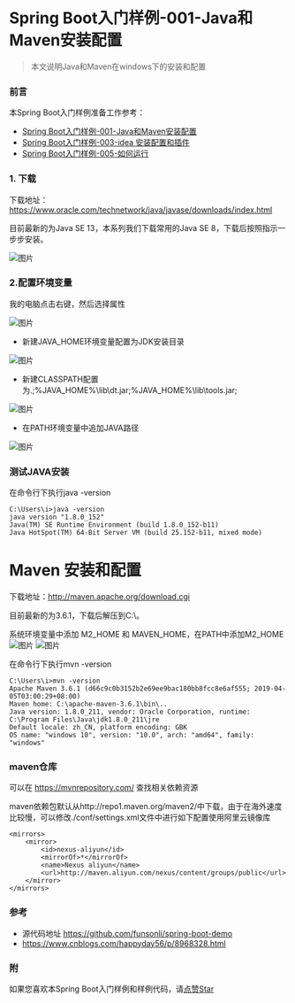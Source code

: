 # Spring Boot入门样例-001-Java和Maven安装配置

> 本文说明Java和Maven在windows下的安装和配置

### 前言

本Spring Boot入门样例准备工作参考：

- [Spring Boot入门样例-001-Java和Maven安装配置](https://github.com/funsonli/spring-boot-demo/blob/master/doc/spring-boot-demo-001-java.md)
- [Spring Boot入门样例-003-idea 安装配置和插件](https://github.com/funsonli/spring-boot-demo/blob/master/doc/spring-boot-demo-003-idea.md)
- [Spring Boot入门样例-005-如何运行](https://github.com/funsonli/spring-boot-demo/blob/master/doc/spring-boot-demo-005-run.md)


### 1. 下载
下载地址：https://www.oracle.com/technetwork/java/javase/downloads/index.html

目前最新的为Java SE 13，本系列我们下载常用的Java SE 8，下载后按照指示一步步安装。

![图片](https://raw.githubusercontent.com/funsonli/spring-boot-demo/master/doc/images/spring-boot-demo-001-java-01.png?raw=true)


### 2.配置环境变量

我的电脑点击右键，然后选择属性

![图片](https://raw.githubusercontent.com/funsonli/spring-boot-demo/master/doc/images/spring-boot-demo-001-java-020.png?raw=true)


- 新建JAVA_HOME环境变量配置为JDK安装目录

![图片](https://raw.githubusercontent.com/funsonli/spring-boot-demo/master/doc/images/spring-boot-demo-001-java-02.png?raw=true)

- 新建CLASSPATH配置为.;%JAVA_HOME%\lib\dt.jar;%JAVA_HOME%\lib\tools.jar;

![图片](https://raw.githubusercontent.com/funsonli/spring-boot-demo/master/doc/images/spring-boot-demo-001-java-03.png?raw=true)

- 在PATH环境变量中追加JAVA路径

![图片](https://raw.githubusercontent.com/funsonli/spring-boot-demo/master/doc/images/spring-boot-demo-001-java-04.png?raw=true)

### 测试JAVA安装

在命令行下执行java -version

```
C:\Users\i>java -version
java version "1.8.0_152"
Java(TM) SE Runtime Environment (build 1.8.0_152-b11)
Java HotSpot(TM) 64-Bit Server VM (build 25.152-b11, mixed mode)
```

# Maven 安装和配置

下载地址：http://maven.apache.org/download.cgi

目前最新的为3.6.1，下载后解压到C:\。

系统环境变量中添加 M2_HOME 和 MAVEN_HOME，在PATH中添加M2_HOME
![图片](https://raw.githubusercontent.com/funsonli/spring-boot-demo/master/doc/images/spring-boot-demo-001-java-07.png?raw=true)
![图片](https://raw.githubusercontent.com/funsonli/spring-boot-demo/master/doc/images/spring-boot-demo-001-java-08.png?raw=true)

在命令行下执行mvn -version
``` 
C:\Users\i>mvn -version
Apache Maven 3.6.1 (d66c9c0b3152b2e69ee9bac180bb8fcc8e6af555; 2019-04-05T03:00:29+08:00)
Maven home: C:\apache-maven-3.6.1\bin\..
Java version: 1.8.0_211, vendor: Oracle Corporation, runtime: C:\Program Files\Java\jdk1.8.0_211\jre
Default locale: zh_CN, platform encoding: GBK
OS name: "windows 10", version: "10.0", arch: "amd64", family: "windows"
```

### maven仓库

可以在 https://mvnrepository.com/ 查找相关依赖资源

<a name="mirror"></a>maven依赖包默认从http://repo1.maven.org/maven2/中下载，由于在海外速度比较慢，可以修改./conf/settings.xml文件中进行如下配置使用阿里云镜像库

``` 
<mirrors>
    <mirror>
        <id>nexus-aliyun</id>
        <mirrorOf>*</mirrorOf>
        <name>Nexus aliyun</name>
        <url>http://maven.aliyun.com/nexus/content/groups/public</url>
    </mirror> 
</mirrors>
```

### 参考
- 源代码地址 https://github.com/funsonli/spring-boot-demo
- https://www.cnblogs.com/happyday56/p/8968328.html


### 附
如果您喜欢本Spring Boot入门样例和样例代码，请[点赞Star](https://github.com/funsonli/spring-boot-demo)

